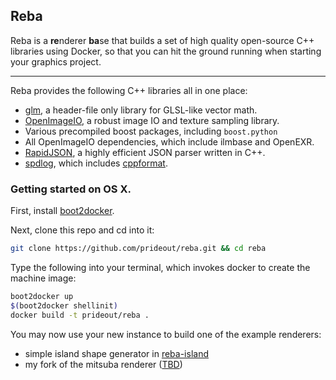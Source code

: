 ## Reba

Reba is a **re**nderer **ba**se that builds a set of high quality open-source C++ libraries using Docker, so that you can hit the ground running when starting your graphics project.

---

Reba provides the following C++ libraries all in one place:
- [glm](https://github.com/g-truc/glm), a header-file only library for GLSL-like vector math.
- [OpenImageIO](https://github.com/OpenImageIO/oiio), a robust image IO and texture sampling library.
- Various precompiled boost packages, including `boost.python`
- All OpenImageIO dependencies, which include ilmbase and OpenEXR.
- [RapidJSON](https://github.com/miloyip/rapidjson), a highly efficient JSON parser written in C++.
- [spdlog](https://github.com/gabime/spdlog), which includes [cppformat](https://github.com/cppformat/cppformat).

### Getting started on OS X.

First, install [boot2docker](https://github.com/boot2docker/osx-installer/releases/latest).

Next, clone this repo and cd into it:
```bash
git clone https://github.com/prideout/reba.git && cd reba
```
Type the following into your terminal, which invokes docker to create the machine image:
```bash
boot2docker up
$(boot2docker shellinit)
docker build -t prideout/reba .
```
You may now use your new instance to build one of the example renderers:
- simple island shape generator in [reba-island](https://github.com/prideout/reba-island)
- my fork of the mitsuba renderer ([TBD]())
